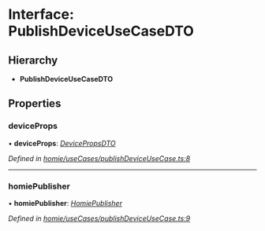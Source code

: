 # Interface: PublishDeviceUseCaseDTO

## Hierarchy

* **PublishDeviceUseCaseDTO**

## Properties

###  deviceProps

• **deviceProps**: *[DevicePropsDTO](devicepropsdto.md)*

*Defined in [homie/useCases/publishDeviceUseCase.ts:8](https://github.com/AlejandroHerr/homieiot.ts/blob/1330521/src/homie/useCases/publishDeviceUseCase.ts#L8)*

___

###  homiePublisher

• **homiePublisher**: *[HomiePublisher](../classes/homiepublisher.md)*

*Defined in [homie/useCases/publishDeviceUseCase.ts:9](https://github.com/AlejandroHerr/homieiot.ts/blob/1330521/src/homie/useCases/publishDeviceUseCase.ts#L9)*
